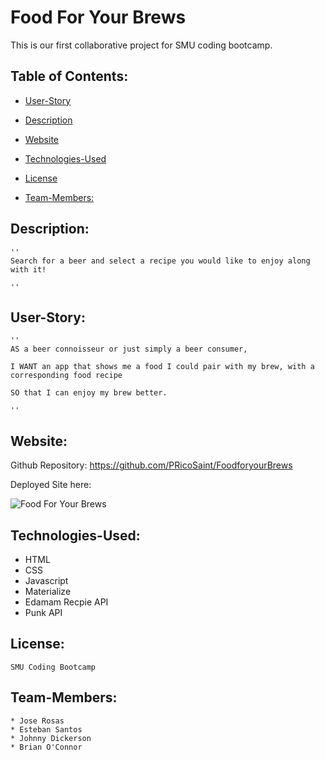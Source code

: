 # Food For Your Brews

This is our first collaborative project for SMU coding bootcamp.

  ## Table of Contents:
  * [User-Story](#User-Story)

  * [Description](#Description)

  * [Website](#Website)

  * [Technologies-Used](#Technologies-Used)

  * [License](#License)
  
  * [Team-Members:](#Team-Members:)
    
  ## Description:
    ''
    Search for a beer and select a recipe you would like to enjoy along with it!

    ''

  
  ## User-Story:
    ''
    AS a beer connoisseur or just simply a beer consumer,

    I WANT an app that shows me a food I could pair with my brew, with a corresponding food recipe 

    SO that I can enjoy my brew better.

    ''
  ## Website:
  Github Repository: https://github.com/PRicoSaint/FoodforyourBrews

  Deployed Site here: 
  
![Food For Your Brews](screenshot.png)

  
  ## Technologies-Used:
 * HTML
 * CSS
 * Javascript
 * Materialize
 * Edamam Recpie API
 * Punk API

  ## License:
    SMU Coding Bootcamp

  ## Team-Members: 
    * Jose Rosas
    * Esteban Santos
    * Johnny Dickerson
    * Brian O'Connor
